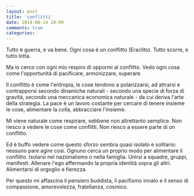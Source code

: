 ```yaml
---
layout: post
title: 'conflitti'
date: 2014-08-14 10:09
comments: true
categories: 
---
```

Tutto è guerra, e va bene. Ogni cosa è un conflitto (Eraclito). Tutto scorre, e tutto lotta.

Ma io cerco con ogni mio respiro di oppormi al conflitto. Vedo ogni cosa come l'opportunità di pacificare, armonizzare, superare.

Il conflitto è come l'entropia, le cose tendono a polarizzarsi, ad attrarsi e contrapporsi secondo dinamiche naturali - secondo una specie di forza di gravità, secondo una meccanica economica naturale - da cui deriva l'arte della strategia. La pace è un lavoro costante per cercare di tenere insieme le cose, alimentare la colla, abbracciare l'insieme.

Mi viene naturale come respirare, sebbene non altrettanto semplice. Non riesco a vedere le cose come conflitti. Non riesco a essere parte di un conflitto.

Ed è buffo vedere come questo sforzo sembra quasi isolato e solitario: nessuno pare agire così. Ognuno cerca un proprio modo per alimentare il conflitto. Isolarsi nel nazionalismo o nella famiglia. Unirsi a squadre, gruppi, manifesti. Allenare l'ego affermando la propria identità sopra gli altri. Alimentarsi di orgoglio e fierezza.

Per questo mi affascina il pensiero buddista, il pacifismo innato e il senso di compassione, amorevolezza, fratellanza, cosmico.